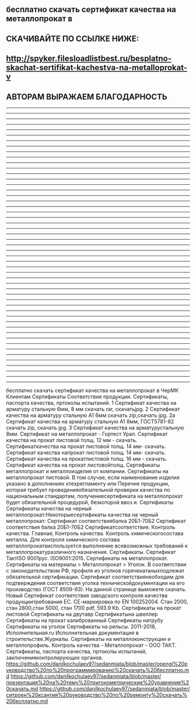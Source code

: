 бесплатно скачать сертификат качества на металлопрокат в
--------------------------------------------------
СКАЧИВАЙТЕ ПО ССЫЛКЕ НИЖЕ:
--------------------------------------------------
http://spyker.filesloadlistbest.ru/besplatno-skachat-sertifikat-kachestva-na-metalloprokat-v
--------------------------------------------------
АВТОРАМ ВЫРАЖАЕМ БЛАГОДАРНОСТЬ
--------------------------------------------------
--------------------------------------------------
--------------------------------------------------
--------------------------------------------------
--------------------------------------------------
--------------------------------------------------
--------------------------------------------------
--------------------------------------------------
--------------------------------------------------
--------------------------------------------------
--------------------------------------------------
--------------------------------------------------
--------------------------------------------------
--------------------------------------------------
--------------------------------------------------
--------------------------------------------------
--------------------------------------------------
--------------------------------------------------
--------------------------------------------------
--------------------------------------------------
--------------------------------------------------
--------------------------------------------------
--------------------------------------------------
--------------------------------------------------
--------------------------------------------------
--------------------------------------------------
--------------------------------------------------
--------------------------------------------------
--------------------------------------------------
--------------------------------------------------
--------------------------------------------------
--------------------------------------------------
--------------------------------------------------
--------------------------------------------------
--------------------------------------------------
--------------------------------------------------
--------------------------------------------------
--------------------------------------------------
--------------------------------------------------
--------------------------------------------------
--------------------------------------------------
--------------------------------------------------
--------------------------------------------------
--------------------------------------------------
--------------------------------------------------
--------------------------------------------------
--------------------------------------------------
--------------------------------------------------
--------------------------------------------------
--------------------------------------------------
--------------------------------------------------
--------------------------------------------------
бесплатно скачать сертификат качества на металлопрокат в ЧерМК  Клиентам  Сертификаты  Соответствие продукции. Сертификаты, паспорта качества, пртоколы испытаний. 1 Сертификат качества на арматуру стальную 6мм, 8 мм скачать rar, скачатьjpg. 2 Сертификат качества на арматуру стальную А1 6мм скачать zip,скачать jpg. 2а Сертификат качества на арматуру стальную А1 8мм, ГОСТ5781-82 скачать zip, скачать jpg. 3 Сертификат качества на арматурустальную 8мм. Сертификат на металлопрокат - Гортест Урал. Сертификат качества на прокат листовой толщ. 12 мм - скачать. Сертификаткачества на прокат листовой толщ. 14 мм- скачать. Сертификат качества напрокат листовой толщ. 14 мм- скачать. Сертификат качества на прокатлистовой толщ. 16 мм - скачать. Сертификат качества на прокат листовойтолщ. Сертификаты  металлопрокат и металлоизделия от компании. Сертификаты на металлопрокат листовой. В том случае, если наименование изделия указано в дополнениях ктехрегламенту или Перечне продукции, которая требует проведенияобязательной проверки качества по национальным стандартам, получениесертификата на металлопрокат будет обязательной процедурой, безкоторой ввоз и. Сертификаты Сертификаты качества на черный металлопрокат:Некоторыесертификаты качества на черный металлопрокат: Сертификат соответствиябалка 20Б1-70Б2 Сертификат соответствия балка 20Б1-70Б2 Сертификатсоответствия. Контроль качества. Главная; Контроль качества. Контроль химическогосостава металла. Для контроля химического состава металлопрокатаиспользуется  выполнение всевозможных требований к металлопрокатуразличного назначения. Сертификаты. Сертификат ТактISO 9001рус. ISO9001:2015. Сертификаты на металлопрокат. Сертификаты на материалы > Металлопрокат > Уголок. В соответствии с законодательством РФ, профиля из уголков горячекатаныхподлежат обязательной сертификации. Сертификат соответствиянеобходим для подтверждения соответствия уголка техническойдокументации на его производство (ГОСТ 8509-93). На данной странице выможете скачать. Новый Сертификат соответствия заводского контроля качества продукциитребования ЕС. СЕ-маркировка по EN 100252004. Стан 2000, стан 2800,стан 5000, стан 1700  pdf, 593.9 Kb. Сертификаты на прокат листовой  Сертификаты на двутавр  Сертификатына швеллер  Сертификаты на прокат калиброванный  Сертификаты натрубу  Сертификаты на уголок  Сертификаты на рельсы.  2011-2018, Исполнительная.ru Исполнительная документация в строительстве.Журналы.
Сертификаты на металлоконструкции и металлопрофиль. Контроль качества - Металлопрокат - ООО ТАКТ. Сертификаты, паспорта качества, пртоколы испытаний, заключенияконтролирующих органов.
https://github.com/danilkochulaev97/sedanmiata/blob/master/opengl%20руководство%20по%20программированию%20скачать%20бесплатно.md
https://github.com/danilkochulaev97/sedanmiata/blob/master/презентация%20на%20тему%20тригонометрические%20уравнения%20скачать.md
https://github.com/danilkochulaev97/sedanmiata/blob/master/ситроен%20ксантия%20руководство%20по%20ремонту%20скачать%20бесплатно.md